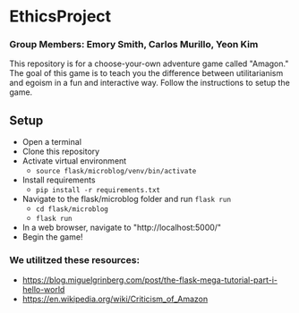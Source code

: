 # EthicsProject
### Group Members: Emory Smith, Carlos Murillo, Yeon Kim
This repository is for a choose-your-own adventure game called "Amagon." 
The goal of this game is to teach you the difference between utilitarianism and egoism in a fun and interactive way. 
Follow the instructions to setup the game. 

## Setup
- Open a terminal 
- Clone this repository 
- Activate virtual environment 
	- `source flask/microblog/venv/bin/activate`
- Install requirements
	- `pip install -r requirements.txt` 
- Navigate to the flask/microblog folder and run `flask run`
	- `cd flask/microblog`
	- `flask run`
- In a web browser, navigate to "http://localhost:5000/" 
-  Begin the game!

### We utilitzed these resources: 
- https://blog.miguelgrinberg.com/post/the-flask-mega-tutorial-part-i-hello-world
-  https://en.wikipedia.org/wiki/Criticism_of_Amazon

